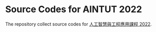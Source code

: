 # Source Codes for AINTUT 2022

The repository collect source codes for [人工智慧與工程應用課程 2022](https://aintut.github.io/2022/).
